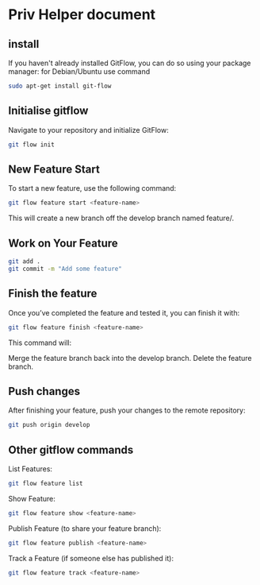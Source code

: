 # Priv Helper document

## install 
If you haven't already installed GitFlow, you can do so using your package manager:
for Debian/Ubuntu use command

```bash
sudo apt-get install git-flow

```
## Initialise gitflow
Navigate to your repository and initialize GitFlow:

```bash
git flow init

```

## New Feature Start
To start a new feature, use the following command:
```bash
git flow feature start <feature-name>
```
This will create a new branch off the develop branch named feature/<feature-name>.


## Work on Your Feature

```bash
git add .
git commit -m "Add some feature"
```

## Finish the feature
Once you’ve completed the feature and tested it, you can finish it with:

```bash
git flow feature finish <feature-name>
```
This command will:

Merge the feature branch back into the develop branch.
Delete the feature branch.
## Push changes
After finishing your feature, push your changes to the remote repository:
```bash
git push origin develop
```


## Other gitflow commands

List Features:
```bash
git flow feature list
```
Show Feature:
```bash
git flow feature show <feature-name>
```
Publish Feature (to share your feature branch):
```bash
git flow feature publish <feature-name>
```
Track a Feature (if someone else has published it):
```bash
git flow feature track <feature-name>
```








